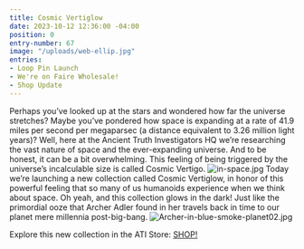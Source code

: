 ```yaml
---
title: Cosmic Vertiglow
date: 2023-10-12 12:36:00 -04:00
position: 0
entry-number: 67
image: "/uploads/web-ellip.jpg"
entries:
- Loop Pin Launch
- We're on Faire Wholesale!
- Shop Update
---
```


Perhaps you’ve looked up at the stars and wondered how far the universe stretches? Maybe you’ve pondered how space is expanding at a rate of 41.9 miles per second per megaparsec (a distance equivalent to 3.26 million light years)? Well, here at the Ancient Truth Investigators HQ we’re researching the vast nature of space and the ever-expanding universe. And to be honest, it can be a bit overwhelming. This feeling of being triggered by the universe’s incalculable size is called Cosmic Vertigo.
![in-space.jpg](/uploads/in-space.jpg)
Today we’re launching a new collection called Cosmic Vertiglow, in honor of this powerful feeling that so many of us humanoids experience when we think about space. Oh yeah, and this collection glows in the dark! Just like the primordial ooze that Archer Adler found in her travels back in time to our planet mere millennia post-big-bang. 
![Archer-in-blue-smoke-planet02.jpg](/uploads/Archer-in-blue-smoke-planet02.jpg)

Explore this new collection in the ATI Store:
[SHOP!](https://the-ancient-truth-investigators-shop.myshopify.com/)